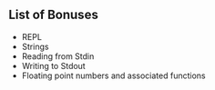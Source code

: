 ## List of Bonuses

- REPL
- Strings
- Reading from Stdin
- Writing to Stdout
- Floating point numbers and associated functions